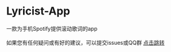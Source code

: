 # Lyricist-App
一款为手机Spotify提供滚动歌词的app\
\
如果您有任何疑问或有好的建议，可以提交issues或QQ群 [点击跳转](https://qm.qq.com/cgi-bin/qm/qr?k=btTwjDcbySAUTjuUCi7hvolzm-9-Lnxx&jump_from=webapi "点击跳转")
